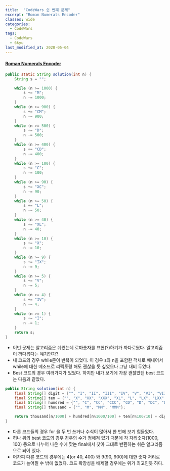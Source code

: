 ```yaml
---
title:  "CodeWars 쉰 번째 문제"
excerpt: "Roman Numerals Encoder"
classes: wide
categories:
  - CodeWars
tags:
  - CodeWars
  - 6kyu
last_modified_at: 2020-05-04
---
```


#### [Roman Numerals Encoder](https://www.codewars.com/kata/51b62bf6a9c58071c600001b)

```java
public static String solution(int n) {
    String s = "";

    while (n >= 1000) {
        s += "M";
        n -= 1000;
    }
    while (n >= 900) {
        s += "CM";
        n -= 900;
    }
    while (n >= 500) {
        s += "D";
        n -= 500;
    }
    while (n >= 400) {
        s += "CD";
        n -= 400;
    }
    while (n >= 100) {
        s += "C";
        n -= 100;
    }
    while (n >= 90) {
        s += "XC";
        n -= 90;
    }
    while (n >= 50) {
        s += "L";
        n -= 50;
    }
    while (n >= 40) {
        s += "XL";
        n -= 40;
    }
    while (n >= 10) {
        s += "X";
        n -= 10;
    }
    while (n >= 9) {
        s += "IX";
        n -= 9;
    }
    while (n >= 5) {
        s += "V";
        n -= 5;
    }
    while (n >= 4) {
        s += "IV";
        n -= 4;
    }
    while (n >= 1) {
        s += "I";
        n -= 1;
    }
    return s;
}
```

* 이번 문제는 알고리즘은 쉬웠는데 로마숫자를 표현(?)하기가 까다로웠다. 알고리즘이 까다롭다는 얘기인가?
* 내 코드의 경우 while문이 반복이 되었다.  이 경우 s와 n을 포함한 객체로 빼내어서 while에 대한 메소드로 리펙토링 해도 괜찮을 듯 싶었으나 그냥 내비 두었다.
* Best 코드의 경우 여러가지가 있었다. 하지만 내가 보기에 가장 괜찮았던 best 코드는 다음과 같았다.

```java
public String solution(int n) {
    final String[] digit = {"", "I", "II", "III", "IV", "V", "VI", "VII","VIII", "IX"};
    final String[] ten = {"", "X", "XX", "XXX", "XL", "L", "LX", "LXX","LXXX", "XC"};
    final String[] hundred = {"", "C", "CC", "CCC", "CD", "D", "DC", "DCC","DCCC", "CM"};
    final String[] thousand = {"", "M", "MM", "MMM"};

    return thousand[n/1000] + hundred[n%1000/100] + ten[n%100/10] + digit[n%10];
}
```

* 다른 코드들의 경우 for 을 두 번 쓰거나 수식이 많아서 한 번에 보기 힘들었다.
* 허나 위의 best 코드의 경우 경우의 수가 정해져 있기 때문에 각 자리숫자(1000, 100) 등으로 나누어 나온 수에 맞는 final에서 찾아 그대로 반환하는 쉬운 알고리즘으로 되어 있다.
* 어차피 다른 코드의 경우에는 4(or 40, 400) 와 9(90, 900)에 대한 숫자 처리로 코드가 늘어질 수 밖에 없었다. 코드 확장성을 배제할 경우에는 위가 최고인듯 하다.